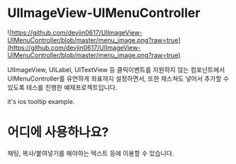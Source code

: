 # UIImageView-UIMenuController

![https://github.com/devjin0617/UIImageView-UIMenuController/blob/master/menu_image.png?raw=true](https://github.com/devjin0617/UIImageView-UIMenuController/blob/master/menu_image.png?raw=true)

UIImageView, UILabel, UITextView 등 클릭이벤트를 지원하지 않는 컴포넌트에서 UIMenuController를 유연하게 좌표까지 설정하면서, 또한 제스쳐도 넣어서 추가할 수 있도록 테스를 진행한 예제프로젝트입니다.

it's ios tooltip example.

# 어디에 사용하나요?

채팅, 복사/붙여넣기를 해야하는 텍스트 등에 이용할 수 있습니다.
